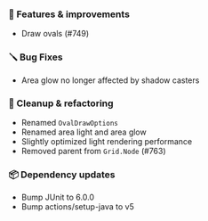 ### 🚀 Features & improvements

- Draw ovals (#749)

### 🪛 Bug Fixes

- Area glow no longer affected by shadow casters

### 🧽 Cleanup & refactoring

- Renamed `OvalDrawOptions`
- Renamed area light and area glow
- Slightly optimized light rendering performance
- Removed parent from `Grid.Node` (#763)

### 📦 Dependency updates

- Bump JUnit to 6.0.0
- Bump actions/setup-java to v5